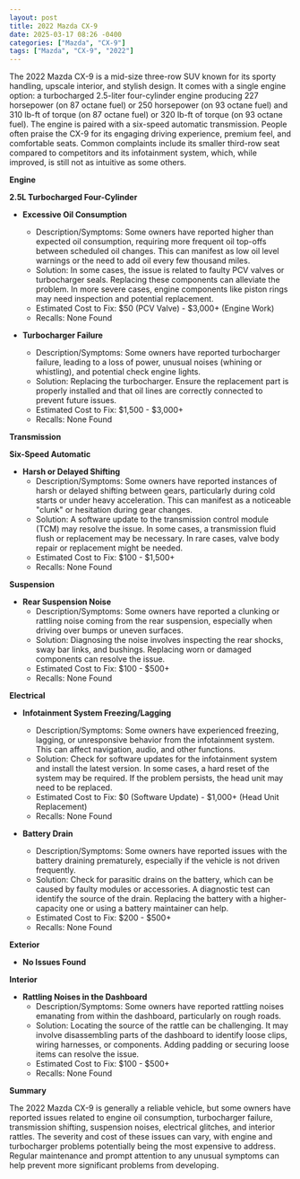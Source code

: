 ```yaml
---
layout: post
title: 2022 Mazda CX-9
date: 2025-03-17 08:26 -0400
categories: ["Mazda", "CX-9"]
tags: ["Mazda", "CX-9", "2022"]
---
```

The 2022 Mazda CX-9 is a mid-size three-row SUV known for its sporty handling, upscale interior, and stylish design. It comes with a single engine option: a turbocharged 2.5-liter four-cylinder engine producing 227 horsepower (on 87 octane fuel) or 250 horsepower (on 93 octane fuel) and 310 lb-ft of torque (on 87 octane fuel) or 320 lb-ft of torque (on 93 octane fuel). The engine is paired with a six-speed automatic transmission. People often praise the CX-9 for its engaging driving experience, premium feel, and comfortable seats. Common complaints include its smaller third-row seat compared to competitors and its infotainment system, which, while improved, is still not as intuitive as some others.

**Engine**

**2.5L Turbocharged Four-Cylinder**

*   **Excessive Oil Consumption**
    *   Description/Symptoms: Some owners have reported higher than expected oil consumption, requiring more frequent oil top-offs between scheduled oil changes. This can manifest as low oil level warnings or the need to add oil every few thousand miles.
    *   Solution: In some cases, the issue is related to faulty PCV valves or turbocharger seals. Replacing these components can alleviate the problem. In more severe cases, engine components like piston rings may need inspection and potential replacement.
    *   Estimated Cost to Fix: $50 (PCV Valve) - $3,000+ (Engine Work)
    *   Recalls: None Found

*   **Turbocharger Failure**
    *   Description/Symptoms: Some owners have reported turbocharger failure, leading to a loss of power, unusual noises (whining or whistling), and potential check engine lights.
    *   Solution: Replacing the turbocharger. Ensure the replacement part is properly installed and that oil lines are correctly connected to prevent future issues.
    *   Estimated Cost to Fix: $1,500 - $3,000+
    *   Recalls: None Found

**Transmission**

**Six-Speed Automatic**

*   **Harsh or Delayed Shifting**
    *   Description/Symptoms: Some owners have reported instances of harsh or delayed shifting between gears, particularly during cold starts or under heavy acceleration. This can manifest as a noticeable "clunk" or hesitation during gear changes.
    *   Solution: A software update to the transmission control module (TCM) may resolve the issue. In some cases, a transmission fluid flush or replacement may be necessary. In rare cases, valve body repair or replacement might be needed.
    *   Estimated Cost to Fix: $100 - $1,500+
    *   Recalls: None Found

**Suspension**

*   **Rear Suspension Noise**
    *   Description/Symptoms: Some owners have reported a clunking or rattling noise coming from the rear suspension, especially when driving over bumps or uneven surfaces.
    *   Solution: Diagnosing the noise involves inspecting the rear shocks, sway bar links, and bushings. Replacing worn or damaged components can resolve the issue.
    *   Estimated Cost to Fix: $100 - $500+
    *   Recalls: None Found

**Electrical**

*   **Infotainment System Freezing/Lagging**
    *   Description/Symptoms: Some owners have experienced freezing, lagging, or unresponsive behavior from the infotainment system. This can affect navigation, audio, and other functions.
    *   Solution: Check for software updates for the infotainment system and install the latest version. In some cases, a hard reset of the system may be required. If the problem persists, the head unit may need to be replaced.
    *   Estimated Cost to Fix: $0 (Software Update) - $1,000+ (Head Unit Replacement)
    *   Recalls: None Found

*   **Battery Drain**
    *   Description/Symptoms: Some owners have reported issues with the battery draining prematurely, especially if the vehicle is not driven frequently.
    *   Solution: Check for parasitic drains on the battery, which can be caused by faulty modules or accessories. A diagnostic test can identify the source of the drain. Replacing the battery with a higher-capacity one or using a battery maintainer can help.
    *   Estimated Cost to Fix: $200 - $500+
    *   Recalls: None Found

**Exterior**

*   **No Issues Found**

**Interior**

*   **Rattling Noises in the Dashboard**
    *   Description/Symptoms: Some owners have reported rattling noises emanating from within the dashboard, particularly on rough roads.
    *   Solution: Locating the source of the rattle can be challenging. It may involve disassembling parts of the dashboard to identify loose clips, wiring harnesses, or components. Adding padding or securing loose items can resolve the issue.
    *   Estimated Cost to Fix: $100 - $500+
    *   Recalls: None Found

**Summary**

The 2022 Mazda CX-9 is generally a reliable vehicle, but some owners have reported issues related to engine oil consumption, turbocharger failure, transmission shifting, suspension noises, electrical glitches, and interior rattles. The severity and cost of these issues can vary, with engine and turbocharger problems potentially being the most expensive to address. Regular maintenance and prompt attention to any unusual symptoms can help prevent more significant problems from developing.

